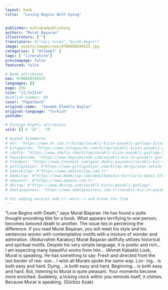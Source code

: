 ```yaml
---
layout: book
title:  "Loving Begins With Dying"


publisher: mihrabadpublishing
authors: "Murat Başaran"
illustrators: [""]
translators: #["naci-turan","burak-dogru"]
image: assets/images/ean/9786058199125.jpg
categories: [ "Attempt" ]
tags: [ "literature"]
previewpage: false
featured: false

# Book attributes
ean: 9786058199125
languages: []
page: 256
size: "13,5x21cm"
#publish-number: 60
cover: "Paperback"
original-name:  "Sevmek Ölmekle Başlar"
original-language: "Turkish"
youtube:

# Foreign Rights attributes
sold: [] # 'AZ', 'TR'

# Buyout Ecommerce
# dnr: "https://www.dr.com.tr/kitap/sacakli-kizin-pasakli-gunlugu-2/cocuk-ve-genclik/genclik-10-yas/roman-oyku/urunno=0001893059001"
# kitapyurdu: "https://www.kitapyurdu.com/kitap/sacakli-kizin-pasakli-gunlugu-2-/560122.html&filter_name=Sa%C3%A7akl%C4%B1+K%C4%B1z%27%C4%B1n+Pasakl%C4%B1+G%C3%BCnl%C3%BC%C4%9F%C3%BC+2"
# idefix: "https://www.idefix.com/kitap/sacakli-kizin-pasakli-gunlugu-2/cocuk-ve-genclik/genclik-10-yas/roman-oyku/urunno=0001893059001"
# hepsiburada: "https://www.hepsiburada.com/sacakli-kiz-in-pasakli-gunlugu-2-damla-yayinevi-p-HBV000012ER86"
# trendyol: "https://www.trendyol.com/genc-damla-yayinevi/sacakli-kiz-in-pasakli-gunlugu-2-p-54825777"
# gittigidiyor: #"https://www.gittigidiyor.com/kitap-dergi/ezan-sehidi-adnan-menderes_pdp_732728793"
# odatvkitap: #"https://www.odatvkitap.com.tr"
# bkmkitap: #"https://www.bkmkitap.com/abdulhamidin-kurtlarla-dansi-578226"
# amazontr: #"https://www.amazon.com.tr"
# dkitap: #"https://www.dkitap.com/sacakli-kizin-pasakli-gunlugu"
# damlayayinevi: "https://www.damlayayinevi.com.tr/sacakli-kiz-in-pasakli-gunlugu-2-bu-iste-bi-terslik-var"

# For adding excerpt add <!--more--> and break the line
---
```

“Love Begins with Death,” says Murat Başaran.
He has found a quite thought-provoking title for
a book. What appears terrifying to one person,
becomes beloved death to another. The issue
lies in perceiving the difference. If you read Murat
Başaran, you will meet his style and his sentences
woven with contemplative motifs with a mixture of
wonder and admiration. (Abdurrahim Karakoç)
Murat Başaran skillfully utilizes historical and
spiritual motifs. Despite his very simple language, it
is poetic and rich... I am expecting many beautiful
works from him... (Ahmet Kabaklı)
Look, Murat is speaking. He has something to
say: Fresh and directed from the last border of rea-
son... I wish all Murats spoke the same way. Lov-
ing... is both easy and hard. Dying... is both easy
and hard. Beginning... is both easy and hard. But,
listening to Murat is quite pleasant. Your moments
become more enriched. Suddenly, a ticking clock
within you reminds itself, it chimes. Because Murat
is speaking. (Gürbüz Azak)
<!--more--> 

